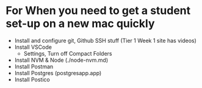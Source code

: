 # For When you need to get a student set-up on a new mac quickly

- Install and configure git, Github SSH stuff (Tier 1 Week 1 site has videos)
- Install VSCode
  -   Settings, Turn off Compact Folders 
- Install NVM & Node (./node-nvm.md)
- Install Postman
- Install Postgres (postgresapp.app)
- Install Postico
